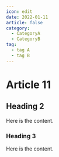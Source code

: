 ```yaml
---
icon: edit
date: 2022-01-11
article: false
category:
  - CategoryA
  - CategoryB
tag:
  - tag A
  - tag B
---
```


# Article 11

## Heading 2

Here is the content.

### Heading 3

Here is the content.

